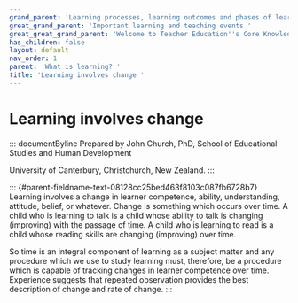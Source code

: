 ```yaml
---
grand_parent: 'Learning processes, learning outcomes and phases of learning '
great_grand_parent: 'Important learning and teaching events '
great_great_grand_parent: 'Welcome to Teacher Education''s Core Knowledge and Skills.'
has_children: false
layout: default
nav_order: 1
parent: 'What is learning? '
title: 'Learning involves change '
---
```

# Learning involves change 


::: documentByline
Prepared by John Church, PhD, School of Educational Studies and Human
Development

University of Canterbury, Christchurch, New Zealand.
:::

::: {#parent-fieldname-text-08128cc25bed463f8103c087fb6728b7}
Learning involves a change in learner competence, ability,
understanding, attitude, belief, or whatever. Change is something which
occurs over time. A child who is learning to talk is a child whose
ability to talk is changing (improving) with the passage of time. A
child who is learning to read is a child whose reading skills are
changing (improving) over time.

So time is an integral component of learning as a subject matter and any
procedure which we use to study learning must, therefore, be a procedure
which is capable of tracking changes in learner competence over time.
Experience suggests that repeated observation provides the best
description of change and rate of change.
:::
